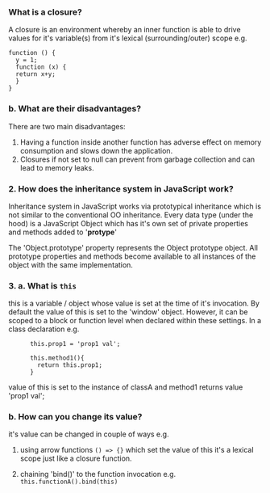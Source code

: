 ### What is a closure?

A closure is an environment whereby an inner function is able to drive values for it's variable(s) from it's lexical (surrounding/outer) scope e.g.

```JS
function () { 
  y = 1;
  function (x) {
  return x+y;
  }
}
```

### b. What are their disadvantages?

There are two main disadvantages:

1. Having a function inside another function has adverse effect on memory consumption and slows down the application.
2. Closures if not set to null can prevent from garbage collection and can lead to memory leaks.

### 2. How does the inheritance system in JavaScript work?

Inheritance system in JavaScript works via prototypical inheritance which is not similar to the conventional OO inheritance.
Every data type (under the hood) is a JavaScript Object which has it's own set of private properties and methods added to '__protype__'

The 'Object.prototype' property represents the Object prototype object.
All prototype properties and methods become available to all instances of the object with the same implementation.

### 3.  a. What is `this`

this is a variable / object whose value is set at the time of it's invocation. 
By default the value of this is set to the 'window' object. However, it can be scoped to a block or function level when
declared within these settings. 
In a class declaration e.g. 

``` Class ClassA { 
      this.prop1 = 'prop1 val';
      
      this.method1(){
        return this.prop1;
      }
```
value of this is set to the instance of classA and method1 returns value 'prop1 val';

### b. How can you change its value?

it's value can be changed in couple of ways e.g.

1. using arrow functions ```() => {}```
which set the value of this it's a lexical scope just like a closure function.

2. chaining 'bind()' to the function invocation e.g. 
    ``` this.functionA().bind(this) ```
    



